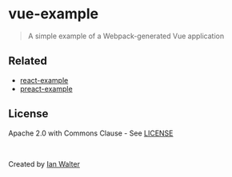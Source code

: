 # vue-example
> A simple example of a Webpack-generated Vue application

## Related

- [react-example](https://github.com/ianwalter/react-example)
- [preact-example](https://github.com/ianwalter/preact-example)

## License

Apache 2.0 with Commons Clause - See [LICENSE][licenseUrl]

&nbsp;

Created by [Ian Walter](https://iankwalter.com)

[licenseUrl]: https://github.com/ianwalter/vue-example/blob/master/LICENSE
